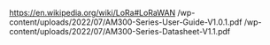 https://en.wikipedia.org/wiki/LoRa#LoRaWAN
/wp-content/uploads/2022/07/AM300-Series-User-Guide-V1.0.1.pdf
/wp-content/uploads/2022/07/AM300-Series-Datasheet-V1.1.pdf
